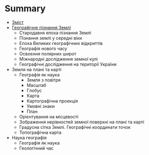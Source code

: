 # Summary

* [Зміст](README.md)
* [Географiчне пiзнання Землi](1/geografichne_piznannya_zemli.md)
   * Cтародавня епоха пізнання Землі
   * Пізнання землі у середні віки
   * Епоха Великих географічних відкриттів
   * Географiя нового часу
   * Освоєння полярних широт
   * Мiжнароднi дослiдження земної кулi
   * Географiчнi дослiдження на територiї України
* Земля на планi та картi
   * Географiя як наука
       * Земля з повiтря
       * Масштаб
       * Глобус
       * Карта
       * Картографiчна проекцiя
       * Умовнi знаки
       * План
   * Орієнтування на місцевості
   * Зображення нерівностей земної поверхні на плані та карті
   * Градусна сітка Землі. Географічні координати точок
   * Топографічна карта
* Наука географiя
   * Географiя як наука
   * Геологiчний час

